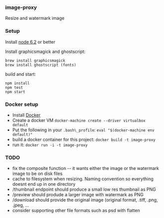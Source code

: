 ### image-proxy

Resize and watermark image

### Setup

Install [node 6.2](https://nodejs.org/en/download/current/') or better

Install graphicsmagick and ghostscript:
``` 
brew install graphicsmagick
brew install ghostscript (fonts)
```

build and start:
```
npm install
npm test
npm start
```

### Docker setup

* Install [Docker](https://www.docker.com/products/docker-toolbox)
* Create a docker VM `docker-machine create --driver virtualbox default`
* Put the following in your `.bash\_profile`: `eval "$(docker-machine env default)"`
* build a docker container for this project: `docker build -t image-proxy`
* run it: `docker run -i -t image-proxy`

### TODO

* fix the composite function -- it wants either the image or the watermark image to be on disk files
* cache to filesystem when resizing. Naming convention so everything doesnt end up in one directory
* /thumbnail endpoint should produce a small low res thumbnail as PNG 
* /preview should produde a larger image with watermark as PNG
* /download should provide the original image (original format, .tiff, .png, .jpeg, ...
* consider supporting other file formats such as psd with flatten

